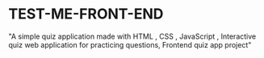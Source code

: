 # TEST-ME-FRONT-END
"A simple quiz application made with HTML , CSS ,  JavaScript , Interactive quiz web application for practicing questions, Frontend quiz app project"
